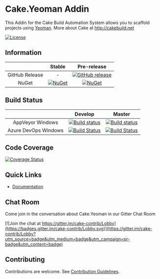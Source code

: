 # Cake.Yeoman Addin

This Addin for the Cake Build Automation System allows you to scaffold projects using [Yeoman](http://yeoman.io/).
More about Cake at http://cakebuild.net

[![License](http://img.shields.io/:license-mit-blue.svg)](http://cake-contrib.mit-license.org)

## Information

| |Stable|Pre-release|
|:--:|:--:|:--:|
|GitHub Release|-|[![GitHub release](https://img.shields.io/github/release/cake-contrib/Cake.Yeoman.svg)](https://github.com/cake-contrib/Cake.Yeoman/releases/latest)|
|NuGet|[![NuGet](https://img.shields.io/nuget/v/Cake.Yeoman.svg)](https://www.nuget.org/packages/Cake.Yeoman)|[![NuGet](https://img.shields.io/nuget/vpre/Cake.Yeoman.svg)](https://www.nuget.org/packages/Cake.Yeoman)|

## Build Status

| | Develop | Master |
|:--:|:--:|:--:|
|AppVeyor Windows|[![Build status](https://ci.appveyor.com/api/projects/status/1pvi5xjaeb7ex95g/branch/develop?svg=true)](https://ci.appveyor.com/project/cakecontrib/cake-yeoman/branch/develop)|[![Build status](https://ci.appveyor.com/api/projects/status/1pvi5xjaeb7ex95g/branch/master?svg=true)](https://ci.appveyor.com/project/cakecontrib/cake-yeoman/branch/master)|
|Azure DevOps Windows|[![Build Status](https://dev.azure.com/cake-contrib/Cake.Yeoman/_apis/build/status/cake-contrib.Cake.Yeoman?branchName=develop&jobName=Windows)](https://dev.azure.com/cake-contrib/Cake.Yeoman/_build/latest?definitionId=26&branchName=develop)|[![Build Status](https://dev.azure.com/cake-contrib/Cake.Yeoman/_apis/build/status/cake-contrib.Cake.Yeoman?branchName=master&jobName=Windows)](https://dev.azure.com/cake-contrib/Cake.Yeoman/_build/latest?definitionId=26&branchName=master)|

## Code Coverage

[![Coverage Status](https://coveralls.io/repos/github/cake-contrib/Cake.Yeoman/badge.svg?branch=develop)](https://coveralls.io/github/cake-contrib/Cake.Yeoman?branch=develop)

## Quick Links

- [Documentation](https://cake-contrib.github.io/Cake.Yeoman)

## Chat Room

Come join in the conversation about Cake.Yeoman in our Gitter Chat Room

[![Join the chat at https://gitter.im/cake-contrib/Lobby](https://badges.gitter.im/cake-contrib/Lobby.svg)](https://gitter.im/cake-contrib/Lobby?utm_source=badge&utm_medium=badge&utm_campaign=pr-badge&utm_content=badge)


## Contributing

Contributions are welcome. See [Contribution Guidelines].

[Contribution Guidelines]: CONTRIBUTING.md

